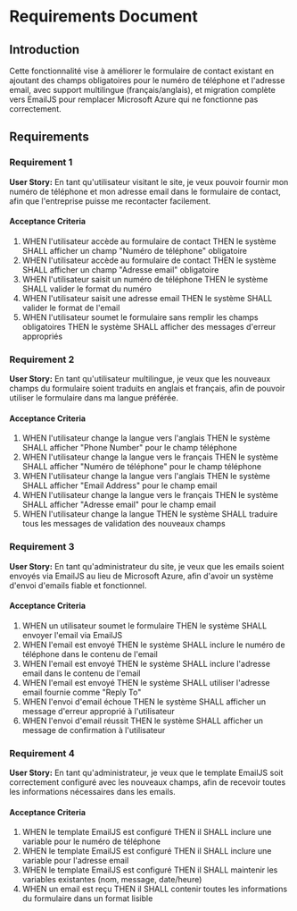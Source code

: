 # Requirements Document

## Introduction

Cette fonctionnalité vise à améliorer le formulaire de contact existant en ajoutant des champs obligatoires pour le numéro de téléphone et l'adresse email, avec support multilingue (français/anglais), et migration complète vers EmailJS pour remplacer Microsoft Azure qui ne fonctionne pas correctement.

## Requirements

### Requirement 1

**User Story:** En tant qu'utilisateur visitant le site, je veux pouvoir fournir mon numéro de téléphone et mon adresse email dans le formulaire de contact, afin que l'entreprise puisse me recontacter facilement.

#### Acceptance Criteria

1. WHEN l'utilisateur accède au formulaire de contact THEN le système SHALL afficher un champ "Numéro de téléphone" obligatoire
2. WHEN l'utilisateur accède au formulaire de contact THEN le système SHALL afficher un champ "Adresse email" obligatoire
3. WHEN l'utilisateur saisit un numéro de téléphone THEN le système SHALL valider le format du numéro
4. WHEN l'utilisateur saisit une adresse email THEN le système SHALL valider le format de l'email
5. WHEN l'utilisateur soumet le formulaire sans remplir les champs obligatoires THEN le système SHALL afficher des messages d'erreur appropriés

### Requirement 2

**User Story:** En tant qu'utilisateur multilingue, je veux que les nouveaux champs du formulaire soient traduits en anglais et français, afin de pouvoir utiliser le formulaire dans ma langue préférée.

#### Acceptance Criteria

1. WHEN l'utilisateur change la langue vers l'anglais THEN le système SHALL afficher "Phone Number" pour le champ téléphone
2. WHEN l'utilisateur change la langue vers le français THEN le système SHALL afficher "Numéro de téléphone" pour le champ téléphone
3. WHEN l'utilisateur change la langue vers l'anglais THEN le système SHALL afficher "Email Address" pour le champ email
4. WHEN l'utilisateur change la langue vers le français THEN le système SHALL afficher "Adresse email" pour le champ email
5. WHEN l'utilisateur change la langue THEN le système SHALL traduire tous les messages de validation des nouveaux champs

### Requirement 3

**User Story:** En tant qu'administrateur du site, je veux que les emails soient envoyés via EmailJS au lieu de Microsoft Azure, afin d'avoir un système d'envoi d'emails fiable et fonctionnel.

#### Acceptance Criteria

1. WHEN un utilisateur soumet le formulaire THEN le système SHALL envoyer l'email via EmailJS
2. WHEN l'email est envoyé THEN le système SHALL inclure le numéro de téléphone dans le contenu de l'email
3. WHEN l'email est envoyé THEN le système SHALL inclure l'adresse email dans le contenu de l'email
4. WHEN l'email est envoyé THEN le système SHALL utiliser l'adresse email fournie comme "Reply To"
5. WHEN l'envoi d'email échoue THEN le système SHALL afficher un message d'erreur approprié à l'utilisateur
6. WHEN l'envoi d'email réussit THEN le système SHALL afficher un message de confirmation à l'utilisateur

### Requirement 4

**User Story:** En tant qu'administrateur, je veux que le template EmailJS soit correctement configuré avec les nouveaux champs, afin de recevoir toutes les informations nécessaires dans les emails.

#### Acceptance Criteria

1. WHEN le template EmailJS est configuré THEN il SHALL inclure une variable pour le numéro de téléphone
2. WHEN le template EmailJS est configuré THEN il SHALL inclure une variable pour l'adresse email
3. WHEN le template EmailJS est configuré THEN il SHALL maintenir les variables existantes (nom, message, date/heure)
4. WHEN un email est reçu THEN il SHALL contenir toutes les informations du formulaire dans un format lisible